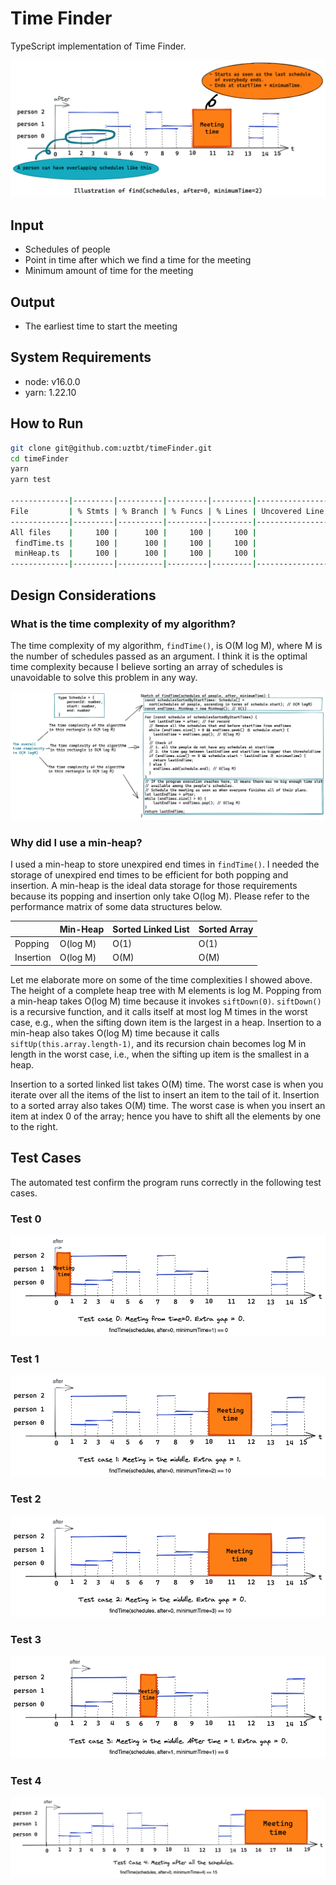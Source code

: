 # Time Finder

TypeScript implementation of Time Finder.

![](./doc/png/cover.png)

## Input

- Schedules of people
- Point in time after which we find a time for the meeting
- Minimum amount of time for the meeting

## Output

- The earliest time to start the meeting

## System Requirements

- node: v16.0.0
- yarn: 1.22.10

## How to Run

```bash
git clone git@github.com:uztbt/timeFinder.git
cd timeFinder
yarn
yarn test

-------------|---------|----------|---------|---------|-------------------
File         | % Stmts | % Branch | % Funcs | % Lines | Uncovered Line #s 
-------------|---------|----------|---------|---------|-------------------
All files    |     100 |      100 |     100 |     100 |                   
 findTime.ts |     100 |      100 |     100 |     100 |                   
 minHeap.ts  |     100 |      100 |     100 |     100 |                   
-------------|---------|----------|---------|---------|-------------------
```

## Design Considerations

### What is the time complexity of my algorithm?

The time complexity of my algorithm, `findTime()`, is O(M log M), where M is the number of schedules passed as an argument. I think it is the optimal time complexity because I believe sorting an array of schedules is unavoidable to solve this problem in any way.

![](./doc/png/timeComplexity.png)

### Why did I use a min-heap?

I used a min-heap to store unexpired end times in `findTime()`. I needed the storage of unexpired end times to be efficient for both popping and insertion. A min-heap is the ideal data storage for those requirements because its popping and insertion only take O(log M). Please refer to the performance matrix of some data structures below.

| | Min-Heap | Sorted Linked List | Sorted Array |
| - |--|--|--|
| Popping | O(log M) | O(1) | O(1) |
| Insertion | O(log M) | O(M) | O(M) |

Let me elaborate more on some of the time complexities I showed above. The height of a complete heap tree with M elements is log M. Popping from a min-heap takes O(log M) time because it invokes `siftDown(0)`. `siftDown()` is a recursive function, and it calls itself at most log M times in the worst case, e.g., when the sifting down item is the largest in a heap. Insertion to a min-heap also takes O(log M) time because it calls `siftUp(this.array.length-1)`, and its recursion chain becomes log M in length in the worst case, i.e., when the sifting up item is the smallest in a heap.

Insertion to a sorted linked list takes O(M) time. The worst case is when you iterate over all the items of the list to insert an item to the tail of it. Insertion to a sorted array also takes O(M) time. The worst case is when you insert an item at index 0 of the array; hence you have to shift all the elements by one to the right.

## Test Cases

The automated test confirm the program runs correctly in the following test cases.

### Test 0

![](./doc/png/test0.png)

### Test 1

![](./doc/png/test1.png)


### Test 2

![](./doc/png/test2.png)

### Test 3

![](./doc/png/test3.png)

### Test 4

![](./doc/png/test4.png)
